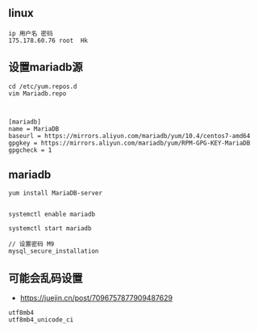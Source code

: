 ## linux
```
ip 用户名 密码
175.178.60.76 root  Hk
```

## 设置mariadb源
```
cd /etc/yum.repos.d
vim Mariadb.repo



[mariadb]
name = MariaDB
baseurl = https://mirrors.aliyun.com/mariadb/yum/10.4/centos7-amd64
gpgkey = https://mirrors.aliyun.com/mariadb/yum/RPM-GPG-KEY-MariaDB
gpgcheck = 1
```

## mariadb
```
yum install MariaDB-server


systemctl enable mariadb

systemctl start mariadb

// 设置密码 M9
mysql_secure_installation

```

## 可能会乱码设置
- https://juejin.cn/post/7096757877909487629
```
utf8mb4
utf8mb4_unicode_ci
```